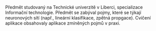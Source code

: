 Předmět studovaný na Technické univerzitě v Liberci, specializace Informační technologie. Předmět se zabýval pojmy, které se týkají neuronových sítí (např., lineární klasifikace, zpětná propgace). Cvičení aplikace obsahovaly aplikace zmíněných pojmů v praxi.
